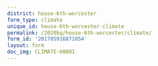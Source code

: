 ```yaml
---
district: house-6th-worcester
form_type: climate
unique_id: house-6th-worcester-climate
permalink: /2020bq/house-6th-worcester/climate/
form_id: '201705916871054'
layout: form
doc_img: CLIMATE-00001
---
```

